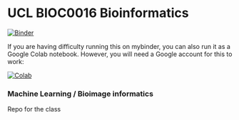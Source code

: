# UCL BIOC0016 Bioinformatics


[![Binder](https://mybinder.org/badge_logo.svg)](https://mybinder.org/v2/gh/quantumjot/BIOC0016-MachineLearning/master?filepath=index.ipynb)

If you are having difficulty running this on mybinder, you can also run it as a Google Colab notebook. However, you will need a Google account for this to work:

[![Colab](https://colab.research.google.com/assets/colab-badge.svg)](https://colab.research.google.com/github/quantumjot/BIOC0016-MachineLearning/blob/master/index.ipynb)


### Machine Learning / Bioimage informatics

Repo for the class
